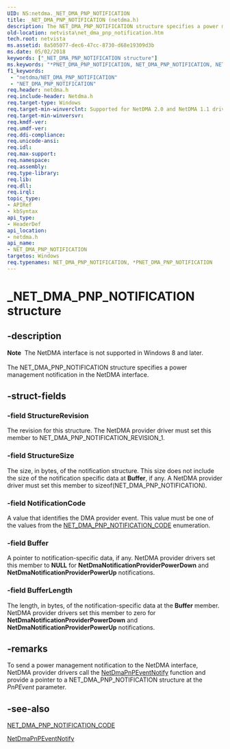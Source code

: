 ```yaml
---
UID: NS:netdma._NET_DMA_PNP_NOTIFICATION
title: _NET_DMA_PNP_NOTIFICATION (netdma.h)
description: The NET_DMA_PNP_NOTIFICATION structure specifies a power management notification in the NetDMA interface.
old-location: netvista\net_dma_pnp_notification.htm
tech.root: netvista
ms.assetid: 8a505077-dec6-47cc-8730-d68e19309d3b
ms.date: 05/02/2018
keywords: ["_NET_DMA_PNP_NOTIFICATION structure"]
ms.keywords: "*PNET_DMA_PNP_NOTIFICATION, NET_DMA_PNP_NOTIFICATION, NET_DMA_PNP_NOTIFICATION structure [Network Drivers Starting with Windows Vista], PNET_DMA_PNP_NOTIFICATION, PNET_DMA_PNP_NOTIFICATION structure pointer [Network Drivers Starting with Windows Vista], _NET_DMA_PNP_NOTIFICATION, netdma/NET_DMA_PNP_NOTIFICATION, netdma/PNET_DMA_PNP_NOTIFICATION, netdma_ref_276d7903-f1d8-4fd4-91f0-dda490f8da02.xml, netvista.net_dma_pnp_notification"
f1_keywords:
 - "netdma/NET_DMA_PNP_NOTIFICATION"
 - "NET_DMA_PNP_NOTIFICATION"
req.header: netdma.h
req.include-header: Netdma.h
req.target-type: Windows
req.target-min-winverclnt: Supported for NetDMA 2.0 and NetDMA 1.1 drivers in Windows Server 2008.
req.target-min-winversvr: 
req.kmdf-ver: 
req.umdf-ver: 
req.ddi-compliance: 
req.unicode-ansi: 
req.idl: 
req.max-support: 
req.namespace: 
req.assembly: 
req.type-library: 
req.lib: 
req.dll: 
req.irql: 
topic_type:
- APIRef
- kbSyntax
api_type:
- HeaderDef
api_location:
- netdma.h
api_name:
- NET_DMA_PNP_NOTIFICATION
targetos: Windows
req.typenames: NET_DMA_PNP_NOTIFICATION, *PNET_DMA_PNP_NOTIFICATION
---
```


# _NET_DMA_PNP_NOTIFICATION structure


## -description


<div class="alert"><b>Note</b>  The NetDMA interface is not supported in Windows 8 and later.</div><div> </div>The NET_DMA_PNP_NOTIFICATION structure specifies a power management notification in the NetDMA
  interface.


## -struct-fields




### -field StructureRevision

The revision for this structure. The NetDMA provider driver must set this member to
     NET_DMA_PNP_NOTIFICATION_REVISION_1.


### -field StructureSize

The size, in bytes, of the notification structure. This size does not include the size of the
     notification specific data at 
     <b>Buffer</b>, if any. A NetDMA provider driver must set this member to 
     sizeof(NET_DMA_PNP_NOTIFICATION).


### -field NotificationCode

A value that identifies the DMA provider event. This value must be one of the values from the 
     <a href="https://docs.microsoft.com/windows-hardware/drivers/ddi/netdma/ne-netdma-_net_dma_pnp_notification_code">
     NET_DMA_PNP_NOTIFICATION_CODE</a> enumeration.


### -field Buffer

A pointer to notification-specific data, if any. NetDMA provider drivers set this member to <b>NULL</b>
     for 
     <b>NetDmaNotificationProviderPowerDown</b> and 
     <b>NetDmaNotificationProviderPowerUp</b> notifications.


### -field BufferLength

The length, in bytes, of the notification-specific data at the 
     <b>Buffer</b> member. NetDMA provider drivers set this member to zero for 
     <b>NetDmaNotificationProviderPowerDown</b> and 
     <b>NetDmaNotificationProviderPowerUp</b> notifications.


## -remarks



To send a power management notification to the NetDMA interface, NetDMA provider drivers call the 
    <a href="https://docs.microsoft.com/windows-hardware/drivers/ddi/netdma/nf-netdma-netdmapnpeventnotify">NetDmaPnPEventNotify</a> function and
    provide a pointer to a NET_DMA_PNP_NOTIFICATION structure at the 
    <i>PnPEvent</i> parameter.




## -see-also




<a href="https://docs.microsoft.com/windows-hardware/drivers/ddi/netdma/ne-netdma-_net_dma_pnp_notification_code">NET_DMA_PNP_NOTIFICATION_CODE</a>



<a href="https://docs.microsoft.com/windows-hardware/drivers/ddi/netdma/nf-netdma-netdmapnpeventnotify">NetDmaPnPEventNotify</a>
 

 

